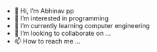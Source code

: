 - 👋 Hi, I’m Abhinav pp
- 👀 I’m interested in programming
- 🌱 I’m currently learning computer engineering
- 💞️ I’m looking to collaborate on ...
- 📫 How to reach me ...

<!---
AbHiNaVaBh/AbHiNaVaBh is a ✨ special ✨ repository because its `README.md` (this file) appears on your GitHub profile.
You can click the Preview link to take a look at your changes.
--->
